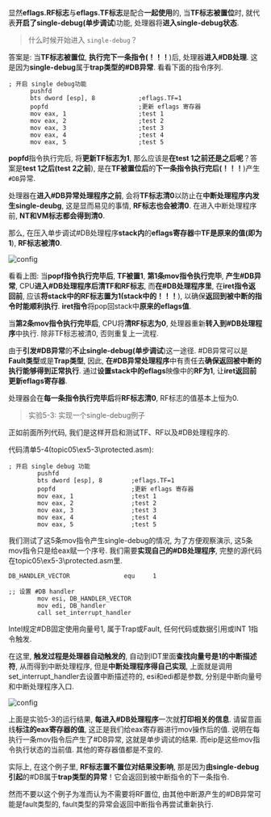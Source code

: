 
<!-- @import "[TOC]" {cmd="toc" depthFrom=1 depthTo=6 orderedList=false} -->

<!-- code_chunk_output -->



<!-- /code_chunk_output -->

显然**eflags.RF标志**与**eflags.TF标志**是配合**一起使用**的, 当**TF标志被置位**时, 就代表**开启了single\-debug(单步调试**)功能, 处理器将**进入single\-debug状态**. 

>什么时候开始进入 `single-debug`？

答案是: 当**TF标志被置位**, **执行完下一条指令(！！！**)后, 处理器**进入\#DB处理**. 这是因为**single\-debug**属于**trap类型的\#DB异常**. 看看下面的指令序列. 

```assembly
; 开启 single debug功能
      pushfd
      bts dword [esp], 8            ;eflags.TF=1
      popfd                         ;更新 eflags 寄存器
      mov eax, 1                    ;test 1
      mov eax, 2                    ;test 2
      mov eax, 3                    ;test 3
      mov eax, 4                    ;test 4
      mov eax, 5                    ;test 5
```

**popfd**指令执行完后, 将**更新TF标志为1**, 那么应该是**在test 1之前还是之后呢**？答案是**test 1之后(test 2之前**), 是在**TF被置位后**的**下一条指令执行完后(！！！**)产生`#DB`异常. 

处理器在**进入\#DB异常处理程序之前**, 会将**TF标志清0**以防止在**中断处理程序内发生single\-deubg**, 这是显而易见的事情, **RF标志也会被清0**. 在进入中断处理程序前, **NT和VM标志都会得到清0**. 

那么, 在压入单步调试\#DB处理程序**stack内**的**eflags寄存器**中**TF是原来的值(即为1**), **RF标志被清0**. 

![config](./images/11.png)

看看上图: 当**popf指令执行完毕后**, **TF被置1**, **第1条mov指令执行完毕**, **产生\#DB异常**, CPU**进入\#DB处理程序后清TF和RF标志**, 而**在\#DB处理程序里**, 在**iret指令返回前**, 应该**将stack中的RF标志置为1(stack中的！！！**), 以确保**返回到被中断的指令时能顺利执行**. **iret指令**将pop回stack中**原来的eflags值**. 

当**第2条mov指令执行完毕后**, CPU将**清RF标志为0**, 处理器重新**转入到\#DB处理程序**中执行. 除非TF标志被清0, 否则重复上一流程. 

由于**引发\#DB异常**的**不止single\-debug(单步调试**)这一途径. \#DB异常可以是**Fault类型**或是**Trap类型**, 因此, **在\#DB异常处理程序**中有责任去**确保返回被中断的执行能够得到正常执行**. 通过**设置stack中的eflags**映像中的**RF为1**, 让**iret返回前更新eflags寄存器**. 

处理器会在**每一条指令执行完毕后**将**RF标志清0**, RF标志的值基本上恒为0. 

>实验5-3: 实现一个single\-debug例子

正如前面所列代码, 我们是这样开启和测试TF、RF以及\#DB处理程序的. 

代码清单5-4(topic05\ex5-3\protected.asm): 

```assembly
; 开启 single debug 功能
        pushfd
        bts dword [esp], 8        ;eflags.TF=1
        popfd                     ;更新 eflags 寄存器
        mov eax, 1                ;test 1
        mov eax, 2                ;test 2
        mov eax, 3                ;test 3
        mov eax, 4                ;test 4
        mov eax, 5                ;test 5
```

我们测试了这5条mov指令产生single\-debug的情况, 为了方便观察演示, 这5条mov指令只是给eax赋一个序号. 我们需要**实现自己的\#DB处理程序**, 完整的源代码在topic05\ex5-3\protected.asm里. 

```assembly
DB_HANDLER_VECTOR               equ     1

;; 设置 #DB handler
        mov esi, DB_HANDLER_VECTOR
        mov edi, DB_handler
        call set_interrupt_handler
```

Intel规定\#DB固定使用向量号1, 属于Trap或Fault, 任何代码或数据引用或INT 1指令触发.

在这里, **触发过程是处理器自动触发的**, 自动到IDT里面**查找向量号是1的中断描述符**, 从而得到中断处理程序, 但是**中断处理程序得自己实现**, 上面就是调用set\_interrupt\_handler去设置中断描述符的, esi和edi都是参数, 分别是中断向量号和中断处理程序入口.

![config](./images/12.png)

上面是实验5-3的运行结果, **每进入\#DB处理程序**一次就**打印相关的信息**. 请留意画线**标注的eax寄存器的值**, 这正是我们给eax寄存器进行mov操作后的值. 说明在每执行一条mov指令后产生了\#DB异常, 这就是单步调试的结果. 而eip是这些mov指令执行状态的当前值. 其他的寄存器值都是不变的. 

实际上, 在这个例子里, **RF标志置不置位对结果没影响**, 那是因为**由single\-debug引起**的\#DB属于**trap类型的异常**！它会返回到被中断指令的下一条指令. 

然而不要以这个例子为准而认为不需要将RF置位, 由其他中断源产生的\#DB异常可能是fault类型的, fault类型的异常会返回中断指令再尝试重新执行. 